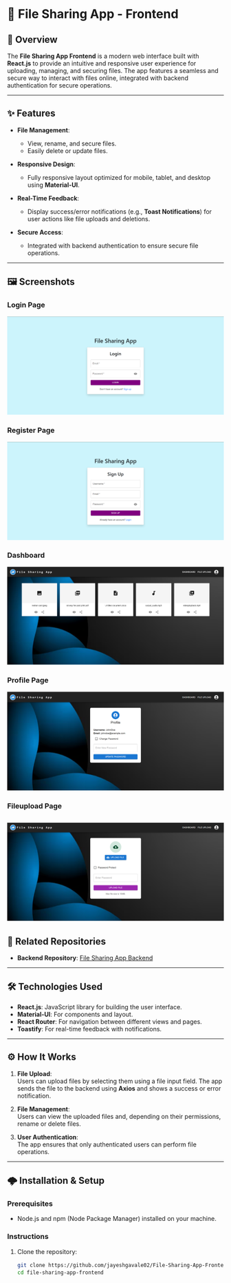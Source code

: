 # 📁 **File Sharing App - Frontend**

## 📝 **Overview**
The **File Sharing App Frontend** is a modern web interface built with **React.js** to provide an intuitive and responsive user experience for uploading, managing, and securing files. The app features a seamless and secure way to interact with files online, integrated with backend authentication for secure operations.

---

## ✨ **Features**
- **File Management**:  
   - View, rename, and secure files.
   - Easily delete or update files.

- **Responsive Design**:  
   - Fully responsive layout optimized for mobile, tablet, and desktop using **Material-UI**.

- **Real-Time Feedback**:  
   - Display success/error notifications (e.g., **Toast Notifications**) for user actions like file uploads and deletions.

- **Secure Access**:  
   - Integrated with backend authentication to ensure secure file operations.

---
## 🖼️ **Screenshots**

### Login Page
![Login Screenshot](./screenshots/login.png)

### Register Page
![Register Screenshot](./screenshots/register.png)

### Dashboard
![Dashboard Screenshot](./screenshots/dashboard.png)


### Profile Page
![Profile Screenshot](./screenshots/profile.png)

### Fileupload Page
![Fileupload Screenshot](./screenshots/fileupload.png)
---
## 🚀 **Related Repositories**
- **Backend Repository**: [File Sharing App Backend](https://github.com/jayeshgavale02/File-Sharing-App-Backend.git)

---

## 🛠️ **Technologies Used**
- **React.js**: JavaScript library for building the user interface.
- **Material-UI**: For components and layout.
- **React Router**: For navigation between different views and pages.
- **Toastify**: For real-time feedback with notifications.

---

## ⚙️ **How It Works**
1. **File Upload**:  
   Users can upload files by selecting them using a file input field. The app sends the file to the backend using **Axios** and shows a success or error notification.

2. **File Management**:  
   Users can view the uploaded files and, depending on their permissions, rename or delete files.

3. **User Authentication**:  
   The app ensures that only authenticated users can perform file operations.

---

## 🌩️ **Installation & Setup**

### **Prerequisites**
- Node.js and npm (Node Package Manager) installed on your machine.

### **Instructions**

1. Clone the repository:
   ```bash
   git clone https://github.com/jayeshgavale02/File-Sharing-App-Frontend.git
   cd file-sharing-app-frontend
